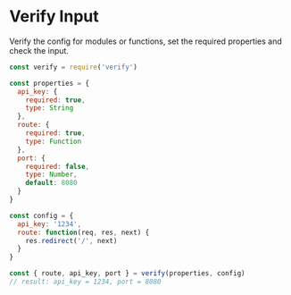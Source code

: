 # Verify Input

Verify the config for modules or functions, set the required properties and check the input.

```js
const verify = require('verify')

const properties = {
  api_key: {
    required: true,
    type: String
  },
  route: {
    required: true,
    type: Function
  },
  port: {
    required: false,
    type: Number,
    default: 8080
  }
}

const config = {
  api_key: '1234',
  route: function(req, res, next) {
    res.redirect('/', next)
  }
}

const { route, api_key, port } = verify(properties, config)
// result: api_key = 1234, port = 8080
```
